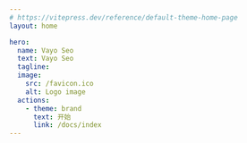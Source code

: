 ```yaml
---
# https://vitepress.dev/reference/default-theme-home-page
layout: home

hero:
  name: Vayo Seo
  text: Vayo Seo
  tagline:
  image:
    src: /favicon.ico
    alt: Logo image
  actions:
    - theme: brand
      text: 开始
      link: /docs/index
---
```

